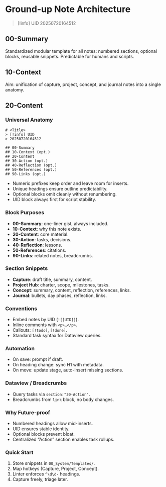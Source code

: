# Ground-up Note Architecture

> \[!info] UID
> 20250720164512

## 00-Summary

Standardized modular template for all notes: numbered sections, optional blocks, reusable snippets. Predictable for humans and scripts.

## 10-Context

Aim: unification of capture, project, concept, and journal notes into a single anatomy.

## 20-Content

### Universal Anatomy

```
# <Title>
> [!info] UID
> 20250720164512

## 00-Summary
## 10-Context (opt.)
## 20-Content
## 30-Action (opt.)
## 40-Reflection (opt.)
## 50-References (opt.)
## 90-Links (opt.)
```

* Numeric prefixes keep order and leave room for inserts.
* Unique headings ensure outline predictability.
* Optional blocks omit cleanly without renumbering.
* UID block always first for script stability.

### Block Purposes

* **00-Summary**: one-liner gist, always included.
* **10-Context**: why this note exists.
* **20-Content**: core material.
* **30-Action**: tasks, decisions.
* **40-Reflection**: lessons.
* **50-References**: citations.
* **90-Links**: related notes, breadcrumbs.

### Section Snippets

* **Capture**: draft title, summary, content.
* **Project Hub**: charter, scope, milestones, tasks.
* **Concept**: summary, content, reflection, references, links.
* **Journal**: bullets, day phases, reflection, links.

### Conventions

* Embed notes by UID (`![[UID]]`).
* Inline comments with `<p>…</p>`.
* Callouts: `[!todo]`, `[!done]`.
* Standard task syntax for Dataview queries.

### Automation

* On save: prompt if draft.
* On heading change: sync H1 with metadata.
* On move: update stage, auto-insert missing sections.

### Dataview / Breadcrumbs

* Query tasks via `section:"30-Action"`.
* Breadcrumbs from `link` block, no body changes.

### Why Future-proof

* Numbered headings allow mid-inserts.
* UID ensures stable identity.
* Optional blocks prevent bloat.
* Centralized “Action” section enables task rollups.

### Quick Start

1. Store snippets in `00_System/Templates/`.
2. Map hotkeys (Capture, Project, Concept).
3. Linter enforces `^\d\d-` headings.
4. Capture freely, triage later.
